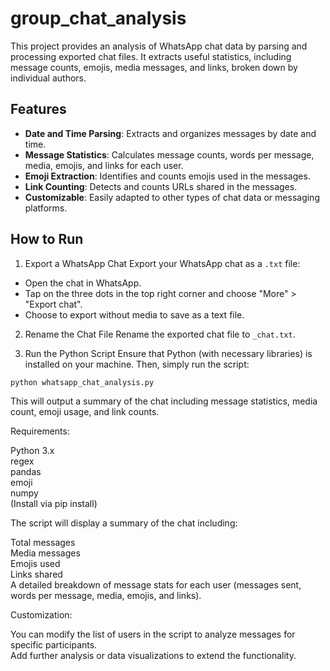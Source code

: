 # group_chat_analysis


This project provides an analysis of WhatsApp chat data by parsing and processing exported chat files. It extracts useful statistics, including message counts, emojis, media messages, and links, broken down by individual authors.

## Features
- **Date and Time Parsing**: Extracts and organizes messages by date and time.
- **Message Statistics**: Calculates message counts, words per message, media, emojis, and links for each user.
- **Emoji Extraction**: Identifies and counts emojis used in the messages.
- **Link Counting**: Detects and counts URLs shared in the messages.
- **Customizable**: Easily adapted to other types of chat data or messaging platforms.

## How to Run

1. Export a WhatsApp Chat
Export your WhatsApp chat as a `.txt` file:
- Open the chat in WhatsApp.
- Tap on the three dots in the top right corner and choose "More" > "Export chat".
- Choose to export without media to save as a text file.

2. Rename the Chat File
Rename the exported chat file to `_chat.txt`.

3. Run the Python Script
Ensure that Python (with necessary libraries) is installed on your machine. Then, simply run the script:

```bash
python whatsapp_chat_analysis.py
```
This will output a summary of the chat including message statistics, media count, emoji usage, and link counts.

Requirements:<br>

Python 3.x <br>
regex <br>
pandas<br>
emoji <br>
numpy<br>
(Install via pip install)<br>

The script will display a summary of the chat including:

Total messages<br>
Media messages<br>
Emojis used<br>
Links shared<br>
A detailed breakdown of message stats for each user (messages sent, words per message, media, emojis, and links).<br>

Customization:<br>

You can modify the list of users in the script to analyze messages for specific participants.<br>
Add further analysis or data visualizations to extend the functionality.<br>
